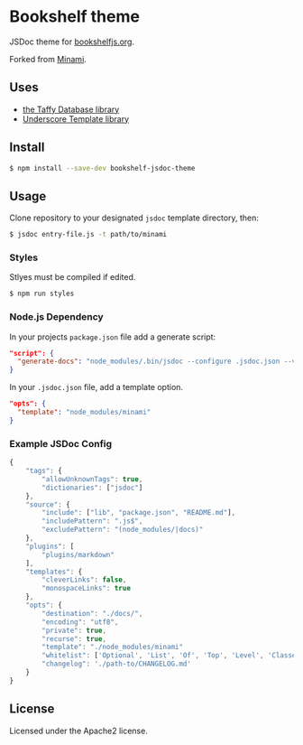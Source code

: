 # Bookshelf theme

JSDoc theme for [bookshelfjs.org](http://bookshelfjs.org).

Forked from [Minami](https://github.com/Nijikokun/minami).

## Uses

- [the Taffy Database library](http://taffydb.com/)
- [Underscore Template library](http://documentcloud.github.com/underscore/#template)

## Install

```bash
$ npm install --save-dev bookshelf-jsdoc-theme
```

## Usage

Clone repository to your designated `jsdoc` template directory, then:

```bash
$ jsdoc entry-file.js -t path/to/minami
```

### Styles

Stlyes must be compiled if edited.

```bash
$ npm run styles
```

### Node.js Dependency

In your projects `package.json` file add a generate script:

```json
"script": {
  "generate-docs": "node_modules/.bin/jsdoc --configure .jsdoc.json --verbose"
}
```

In your `.jsdoc.json` file, add a template option.

```json
"opts": {
  "template": "node_modules/minami"
}
```

### Example JSDoc Config

```js
{
    "tags": {
        "allowUnknownTags": true,
        "dictionaries": ["jsdoc"]
    },
    "source": {
        "include": ["lib", "package.json", "README.md"],
        "includePattern": ".js$",
        "excludePattern": "(node_modules/|docs)"
    },
    "plugins": [
        "plugins/markdown"
    ],
    "templates": {
        "cleverLinks": false,
        "monospaceLinks": true
    },
    "opts": {
        "destination": "./docs/",
        "encoding": "utf8",
        "private": true,
        "recurse": true,
        "template": "./node_modules/minami"
        "whitelist": ['Optional', 'List', 'Of', 'Top', 'Level', 'Classes']
        "changelog": './path-to/CHANGELOG.md'
    }
}
```

## License

Licensed under the Apache2 license.
